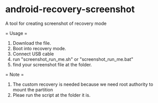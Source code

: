 android-recovery-screenshot
===========================

A tool for creating screenshot of recovery mode

= Usage =

1. Download the file.
2. Boot into recovery mode.
3. Connect USB cable
4. run "screenshot_run_me.sh" or "screenshot_run_me.bat"
5. find your screenshot file at the folder.

= Note =
1. The custom recovery is needed because we need root authority to mount the partition
2. Pleae run the script at the folder it is.
